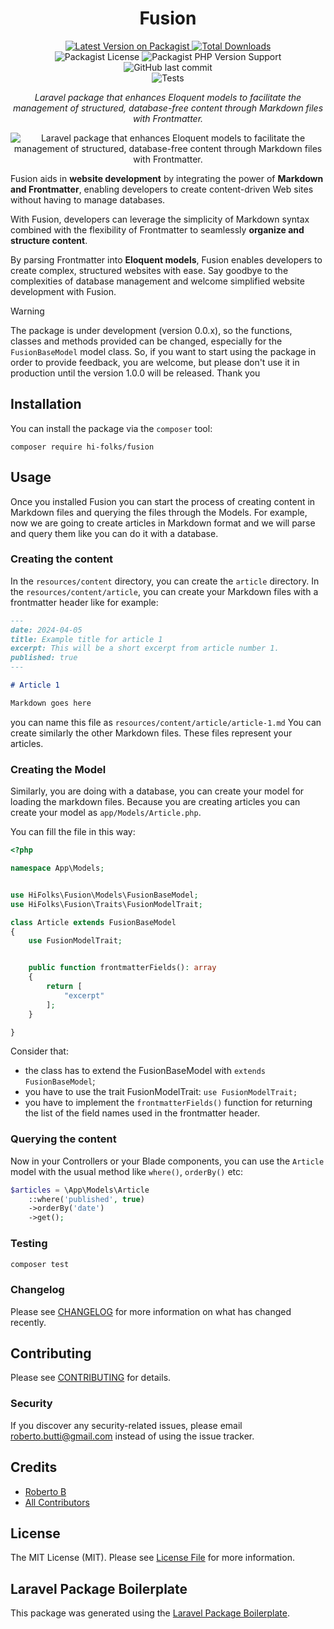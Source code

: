 <h1 align="center">
    Fusion
</h1>

<p align=center>
    <a href="https://packagist.org/packages/hi-folks/fusion">
        <img src="https://img.shields.io/packagist/v/hi-folks/fusion.svg?style=for-the-badge" alt="Latest Version on Packagist">
    </a>
    <a href="https://packagist.org/packages/hi-folks/fusion">
        <img src="https://img.shields.io/packagist/dt/hi-folks/fusion.svg?style=for-the-badge" alt="Total Downloads">
    </a>
    <br />
    <img src="https://img.shields.io/packagist/l/hi-folks/fusion?style=for-the-badge" alt="Packagist License">
    <img src="https://img.shields.io/packagist/php-v/hi-folks/fusion?style=for-the-badge" alt="Packagist PHP Version Support">
    <img src="https://img.shields.io/github/last-commit/hi-folks/fusion?style=for-the-badge" alt="GitHub last commit">
    <br />
        <img src="https://img.shields.io/github/actions/workflow/status/hi-folks/fusion/main.yml?style=for-the-badge&label=Test" alt="Tests">
</p>



<p align=center>
    <i>
        Laravel package that enhances Eloquent models to facilitate the management of structured, database-free content through Markdown files with Frontmatter.
    </i>
</p>

<p align="center">
    <img src="https://repository-images.githubusercontent.com/781827813/6cd3b16b-b318-4f90-8a03-77bbded91c02" alt="Laravel package that enhances Eloquent models to facilitate the management of structured, database-free content through Markdown files with Frontmatter.">
</p>

Fusion aids in **website development** by integrating the power of **Markdown and Frontmatter**, enabling developers to create content-driven Web sites without having to manage databases.

With Fusion, developers can leverage the simplicity of Markdown syntax combined with the flexibility of Frontmatter to seamlessly **organize and structure content**.

By parsing Frontmatter into **Eloquent models**, Fusion enables developers to create complex, structured websites with ease.
Say goodbye to the complexities of database management and welcome simplified website development with Fusion.

> [!WARNING]
> The package is under development (version 0.0.x), so the functions, classes and methods provided can be changed, especially for the `FusionBaseModel` model class. So, if you want to start using the package in order to provide feedback, you are welcome, but please don't use it in production until the version 1.0.0 will be released. Thank you

## Installation

You can install the package via the `composer` tool:

```shell
composer require hi-folks/fusion
```

## Usage

Once you installed Fusion you can start the process of creating content in Markdown files and querying the files through the Models.
For example, now we are going to create articles in Markdown format and we will parse and query them like you can do it with a database.

### Creating the content
In the `resources/content` directory, you can create the `article` directory.
In the `resources/content/article`, you can create your Markdown files with a frontmatter header like for example:

```markdown
---
date: 2024-04-05
title: Example title for article 1
excerpt: This will be a short excerpt from article number 1.
published: true
---

# Article 1

Markdown goes here
```

you can name this file as `resources/content/article/article-1.md`
You can create similarly the other Markdown files. These files represent your articles.

### Creating the Model
Similarly, you are doing with a database, you can create your model for loading the markdown files.
Because you are creating articles you can create your model as `app/Models/Article.php`.

You can fill the file in this way:

```php
<?php

namespace App\Models;


use HiFolks\Fusion\Models\FusionBaseModel;
use HiFolks\Fusion\Traits\FusionModelTrait;

class Article extends FusionBaseModel
{
    use FusionModelTrait;


    public function frontmatterFields(): array
    {
        return [
            "excerpt"
        ];
    }

}

```
Consider that:
- the class has to extend the FusionBaseModel with `extends FusionBaseModel`;
- you have to use the trait FusionModelTrait: `use FusionModelTrait;`
- you have to implement the `frontmatterFields()` function for returning the list of the field names used in the frontmatter header.

### Querying the content
Now in your Controllers or your Blade components, you can use the `Article` model with the usual method like `where()`, `orderBy()` etc:

```php
$articles = \App\Models\Article
    ::where('published', true)
    ->orderBy('date')
    ->get();
```



### Testing

```bash
composer test
```

### Changelog

Please see [CHANGELOG](CHANGELOG.md) for more information on what has changed recently.

## Contributing

Please see [CONTRIBUTING](CONTRIBUTING.md) for details.

### Security

If you discover any security-related issues, please email roberto.butti@gmail.com instead of using the issue tracker.

## Credits

-   [Roberto B](https://github.com/roberto-butti)
-   [All Contributors](../../contributors)

## License

The MIT License (MIT). Please see [License File](LICENSE.md) for more information.

## Laravel Package Boilerplate

This package was generated using the [Laravel Package Boilerplate](https://laravelpackageboilerplate.com).
